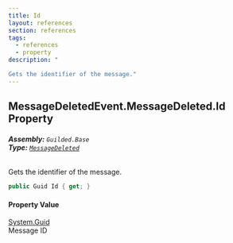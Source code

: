 ```yaml
---
title: Id
layout: references
section: references
tags:
  - references
  - property
description: "

Gets the identifier of the message."
---
```


## MessageDeletedEvent.MessageDeleted.Id Property
###### **Assembly:** `Guilded.Base`<br/>**Type:** [`MessageDeleted`](MessageDeletedEvent.MessageDeleted 'Guilded.Base.Events.MessageDeletedEvent.MessageDeleted')

Gets the identifier of the message.

```csharp
public Guid Id { get; }
```

#### Property Value
[System.Guid](https://docs.microsoft.com/en-us/dotnet/api/System.Guid 'System.Guid')  
Message ID